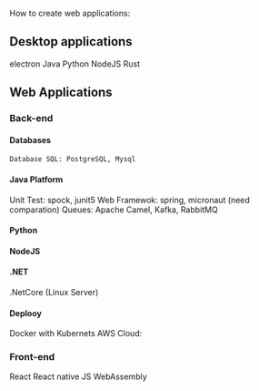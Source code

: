 

How to create web applications:


## Desktop applications

electron
Java
Python
NodeJS
Rust

## Web Applications

### Back-end

#### Databases

    Database SQL: PostgreSQL, Mysql

#### Java Platform

Unit Test: spock, junit5
Web Framewok: spring, micronaut (need comparation)
Queues: Apache Camel, Kafka, RabbitMQ

#### Python

#### NodeJS

#### .NET

.NetCore (Linux Server)

#### Deplooy

Docker with Kubernets
AWS Cloud:

### Front-end

React
React native
JS
WebAssembly